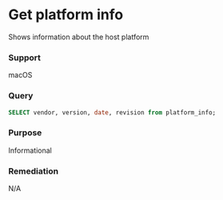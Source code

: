 # Get platform info

Shows information about the host platform

### Support
macOS

### Query
```sql
SELECT vendor, version, date, revision from platform_info;
```

### Purpose

Informational

### Remediation

N/A
